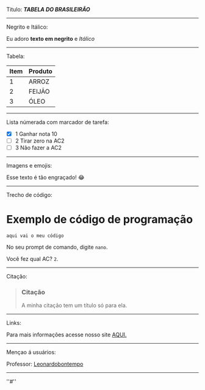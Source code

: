 
Titulo:
***TABELA DO BRASILEIRÃO***

------------------------------



Negrito e Itálico:

Eu adoro **texto em negrito** e _Itálico_


-------------------------------

Tabela:

| Item        | Produto  |
| ----------- | ----------- |
| 1           | ARROZ    |
| 2           | FEIJÃO
| 3           | ÓLEO      | 

------------------------------

Lista númerada com marcador de tarefa:

-  [x] 1 Ganhar nota 10
-  [ ] 2 Tirar zero na AC2
-  [ ] 3 Não fazer a AC2

------------------------------


Imagens e emojis:

Esse texto é tão engraçado! :joy:

------------------------------
Trecho de código:

# Exemplo de código de programação 
```` aqui vai o meu código ````

No seu prompt de comando, digite `nano`.

Você fez qual AC?  `2`.

------------------------------



Citação:

> ### Citação ###
> A minha citação tem um título só para ela.


----------------------------------------



Links:

Para mais informações acesse nosso site [AQUI.](https://markdown.net.br)

------------------------------

Mençao á usuários:


Professor: [Leonardobontempo](https://github.com/leonardobontempo)

------------------------------

''#''


